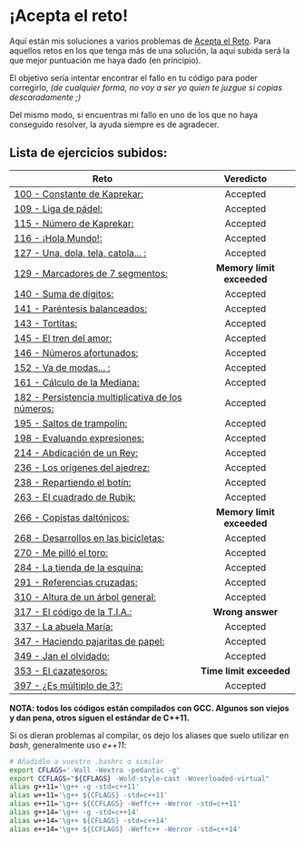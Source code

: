 # ¡Acepta el reto!

Aquí están mis soluciones a varios problemas de [Acepta el Reto](https://www.aceptaelreto.com). Para aquellos retos en los que tenga más de una solución, la aquí subida será la que mejor puntuación me haya dado (en principio).

El objetivo sería intentar encontrar el fallo en tu código para poder corregirlo, *(de cualquier forma, no voy a ser yo quien te juzgue si copias descaradamente ;)*

Del mismo modo, si encuentras mi fallo en uno de los que no haya conseguido resolver, la ayuda siempre es de agradecer.

Lista de ejercicios subidos:
------
Reto | Veredicto
--- | :---:
[100 - Constante de Kaprekar:](https://www.aceptaelreto.com/problem/statement.php?id=100) | Accepted 
[109 - Liga de pádel:](https://www.aceptaelreto.com/problem/statement.php?id=109) | Accepted
[115 - Número de Kaprekar:](https://www.aceptaelreto.com/problem/statement.php?id=115) | Accepted
[116 - ¡Hola Mundo!:](https://www.aceptaelreto.com/problem/statement.php?id=116) | Accepted
[127 - Una, dola, tela, catola... :](https://www.aceptaelreto.com/problem/statement.php?id=127) | Accepted
[129 - Marcadores de 7 segmentos:](https://www.aceptaelreto.com/problem/statement.php?id=129) | **Memory limit exceeded**
[140 - Suma de dígitos:](https://www.aceptaelreto.com/problem/statement.php?id=140) | Accepted
[141 - Paréntesis balanceados:](https://www.aceptaelreto.com/problem/statement.php?id=141) | Accepted
[143 - Tortitas:](https://www.aceptaelreto.com/problem/statement.php?id=143) | Accepted
[145 - El tren del amor:](https://www.aceptaelreto.com/problem/statement.php?id=145) | Accepted
[146 - Números afortunados:](https://www.aceptaelreto.com/problem/statement.php?id=146) | Accepted
[152 - Va de modas... :](https://www.aceptaelreto.com/problem/statement.php?id=152) | Accepted
[161 - Cálculo de la Mediana:](https://www.aceptaelreto.com/problem/statement.php?id=161) | Accepted
[182 - Persistencia multiplicativa de los números:](https://www.aceptaelreto.com/problem/statement.php?id=182) | Accepted
[195 - Saltos de trampolín:](https://www.aceptaelreto.com/problem/statement.php?id=195) | Accepted
[198 - Evaluando expresiones:](https://www.aceptaelreto.com/problem/statement.php?id=198) | Accepted
[214 - Abdicación de un Rey:](https://www.aceptaelreto.com/problem/statement.php?id=214) | Accepted
[236 - Los orígenes del ajedrez:](https://www.aceptaelreto.com/problem/statement.php?id=236) | Accepted
[238 - Repartiendo el botín:](https://www.aceptaelreto.com/problem/statement.php?id=238) | Accepted
[263 - El cuadrado de Rubik:](https://www.aceptaelreto.com/problem/statement.php?id=263) | Accepted
[266 - Copistas daltónicos:](https://www.aceptaelreto.com/problem/statement.php?id=266) | **Memory limit exceeded**
[268 - Desarrollos en las bicicletas:](https://www.aceptaelreto.com/problem/statement.php?id=268) | Accepted
[270 - Me pilló el toro:](https://www.aceptaelreto.com/problem/statement.php?id=270) | Accepted
[284 - La tienda de la esquina:](https://www.aceptaelreto.com/problem/statement.php?id=284) | Accepted
[291 - Referencias cruzadas:](https://www.aceptaelreto.com/problem/statement.php?id=291) | Accepted
[310 - Altura de un árbol general:](https://www.aceptaelreto.com/problem/statement.php?id=310) | Accepted
[317 - El código de la T.I.A.:](https://www.aceptaelreto.com/problem/statement.php?id=317) | **Wrong answer**
[337 - La abuela María:](https://www.aceptaelreto.com/problem/statement.php?id=337) | Accepted
[347 - Haciendo pajaritas de papel:](https://www.aceptaelreto.com/problem/statement.php?id=347) | Accepted
[349 - Jan el olvidado:](https://www.aceptaelreto.com/problem/statement.php?id=349) | Accepted
[353 - El cazatesoros:](https://www.aceptaelreto.com/problem/statement.php?id=353) | **Time limit exceeded**
[397 - ¿Es múltiplo de 3?:](https://www.aceptaelreto.com/problem/statement.php?id=397) | Accepted

**NOTA: todos los códigos están compilados con GCC. Algunos son viejos y dan pena, otros siguen el estándar de C++11.**

Si os dieran problemas al compilar, os dejo los aliases que suelo utilizar en *bash*, generalmente uso *e++11*:
```bash
# Añadidlo a vuestro .bashrc o similar
export CFLAGS='-Wall -Wextra -pedantic -g'
export CCFLAGS="${CFLAGS} -Wold-style-cast -Woverloaded-virtual"
alias g++11='\g++ -g -std=c++11'
alias w++11='\g++ ${CFLAGS} -std=c++11'
alias e++11='\g++ ${CCFLAGS} -Weffc++ -Werror -std=c++11'
alias g++14='\g++ -g -std=c++14'
alias w++14='\g++ ${CFLAGS} -std=c++14'
alias e++14='\g++ ${CCFLAGS} -Weffc++ -Werror -std=c++14'
``` 